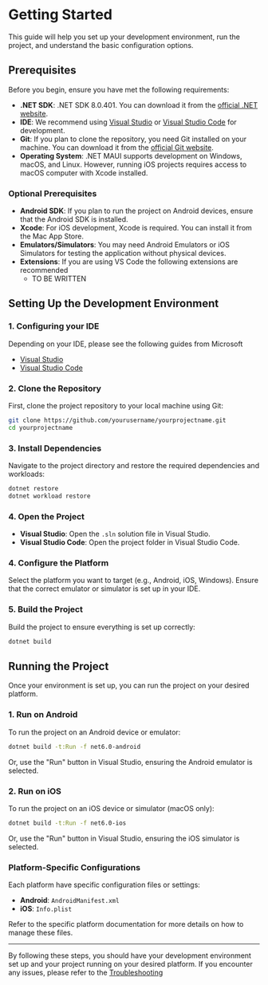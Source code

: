 # Getting Started

This guide will help you set up your development environment, run the project, and understand the basic configuration options.

## Prerequisites

Before you begin, ensure you have met the following requirements:

- **.NET SDK**: .NET SDK 8.0.401. You can download it from the [official .NET website](https://dotnet.microsoft.com/en-us/download/dotnet/8.0).
- **IDE**: We recommend using [Visual Studio](https://visualstudio.microsoft.com/) or [Visual Studio Code](https://code.visualstudio.com/) for development.
- **Git**: If you plan to clone the repository, you need Git installed on your machine. You can download it from the [official Git website](https://git-scm.com/).
- **Operating System**: .NET MAUI supports development on Windows, macOS, and Linux. However, running iOS projects requires access to macOS computer with Xcode installed.

### Optional Prerequisites

- **Android SDK**: If you plan to run the project on Android devices, ensure that the Android SDK is installed.
- **Xcode**: For iOS development, Xcode is required. You can install it from the Mac App Store.
- **Emulators/Simulators**: You may need Android Emulators or iOS Simulators for testing the application without physical devices.
- **Extensions**: If you are using VS Code the following extensions are recommended
  - TO BE WRITTEN

## Setting Up the Development Environment

### 1. Configuring your IDE

Depending on your IDE, please see the following guides from Microsoft

- [Visual Studio]()
- [Visual Studio Code](https://learn.microsoft.com/en-us/shows/visual-studio-toolbox/getting-started-with-maui-in-visual-studio-code)

### 2. Clone the Repository

First, clone the project repository to your local machine using Git:

```bash
git clone https://github.com/yourusername/yourprojectname.git
cd yourprojectname
```

### 3. Install Dependencies

Navigate to the project directory and restore the required dependencies and workloads:

```bash
dotnet restore
dotnet workload restore
```

### 4. Open the Project

- **Visual Studio**: Open the `.sln` solution file in Visual Studio.
- **Visual Studio Code**: Open the project folder in Visual Studio Code.

### 4. Configure the Platform

Select the platform you want to target (e.g., Android, iOS, Windows). Ensure that the correct emulator or simulator is set up in your IDE.

### 5. Build the Project

Build the project to ensure everything is set up correctly:

```bash
dotnet build
```

## Running the Project

Once your environment is set up, you can run the project on your desired platform.

### 1. Run on Android

To run the project on an Android device or emulator:

```bash
dotnet build -t:Run -f net6.0-android
```

Or, use the "Run" button in Visual Studio, ensuring the Android emulator is selected.

### 2. Run on iOS

To run the project on an iOS device or simulator (macOS only):

```bash
dotnet build -t:Run -f net6.0-ios
```

Or, use the "Run" button in Visual Studio, ensuring the iOS simulator is selected.

### Platform-Specific Configurations

Each platform have specific configuration files or settings:

- **Android**: `AndroidManifest.xml`
- **iOS**: `Info.plist`

Refer to the specific platform documentation for more details on how to manage these files.

---

By following these steps, you should have your development environment set up and your project running on your desired platform. If you encounter any issues, please refer to the [Troubleshooting](troubleshooting.md)